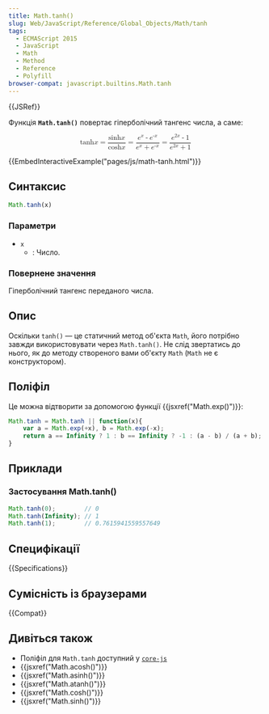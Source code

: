 ```yaml
---
title: Math.tanh()
slug: Web/JavaScript/Reference/Global_Objects/Math/tanh
tags:
  - ECMAScript 2015
  - JavaScript
  - Math
  - Method
  - Reference
  - Polyfill
browser-compat: javascript.builtins.Math.tanh
---
```

{{JSRef}}

Функція **`Math.tanh()`** повертає гіперболічний тангенс числа, а саме:

<math display="block"><semantics><mrow><mo lspace="0em" rspace="0em">tanh</mo>
<mi>x</mi>
<mo>=</mo>
<mfrac><mrow><mo lspace="0em" rspace="0em">sinh</mo>
<mi>x</mi>
</mrow><mrow><mo lspace="0em" rspace="0em">cosh</mo>
<mi>x</mi>
</mrow></mfrac><mo>=</mo>
<mfrac><mrow><msup><mi>e</mi>
<mi>x</mi>
</msup><mo>-</mo>
<msup><mi>e</mi>
<mrow><mo>-</mo>
<mi>x</mi>
</mrow></msup></mrow><mrow><msup><mi>e</mi>
<mi>x</mi>
</msup><mo>+</mo>
<msup><mi>e</mi>
<mrow><mo>-</mo>
<mi>x</mi>
</mrow></msup></mrow></mfrac><mo>=</mo>
<mfrac><mrow><msup><mi>e</mi>
<mrow><mn>2</mn>
<mi>x</mi>
</mrow></msup><mo>-</mo>
<mn>1</mn>
</mrow><mrow><msup><mi>e</mi>
<mrow><mn>2</mn>
<mi>x</mi>
</mrow></msup><mo>+</mo>
<mn>1</mn>
</mrow></mfrac></mrow><annotation encoding="TeX">\tanh x = \frac{\sinh x}{\cosh x} = \frac {e^x - e^{-x}}
{e^x + e^{-x}} = \frac{e^{2x} - 1}{e^{2x}+1}</annotation></semantics></math>

{{EmbedInteractiveExample("pages/js/math-tanh.html")}}

## Синтаксис

```js
Math.tanh(x)
```

### Параметри

- `x`
  - : Число.

### Повернене значення

Гіперболічний тангенс переданого числа.

## Опис

Оскільки `tanh()` — це статичний метод об'єкта `Math`, його потрібно завжди використовувати через `Math.tanh()`. Не слід звертатись до нього, як до методу створеного вами об'єкту `Math` (`Math` не є конструктором).

## Поліфіл

Це можна відтворити за допомогою функції {{jsxref("Math.exp()")}}:

```js
Math.tanh = Math.tanh || function(x){
    var a = Math.exp(+x), b = Math.exp(-x);
    return a == Infinity ? 1 : b == Infinity ? -1 : (a - b) / (a + b);
}
```

## Приклади

### Застосування Math.tanh()

```js
Math.tanh(0);        // 0
Math.tanh(Infinity); // 1
Math.tanh(1);        // 0.7615941559557649
```

## Специфікації

{{Specifications}}

## Сумісність із браузерами

{{Compat}}

## Дивіться також

- Поліфіл для `Math.tanh` доступний у [`core-js`](https://github.com/zloirock/core-js#ecmascript-math)
- {{jsxref("Math.acosh()")}}
- {{jsxref("Math.asinh()")}}
- {{jsxref("Math.atanh()")}}
- {{jsxref("Math.cosh()")}}
- {{jsxref("Math.sinh()")}}
